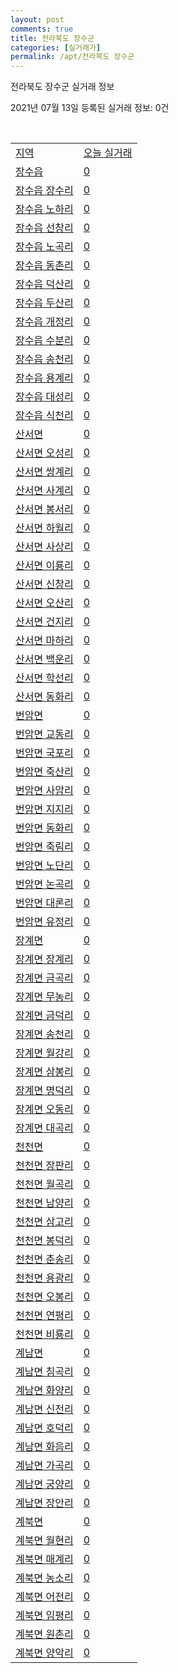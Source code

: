 ```yaml
---
layout: post
comments: true
title: 전라북도 장수군
categories: [실거래가]
permalink: /apt/전라북도 장수군
---
```


전라북도 장수군 실거래 정보

2021년 07월 13일 등록된 실거래 정보: 0건

<script type="text/javascript">
  google.charts.load('current', {'packages':['corechart']});
  google.charts.setOnLoadCallback(drawChart);

  function drawChart() {
    var data = google.visualization.arrayToDataTable([['거래일', '매매', '전월세', '전매'], ['20-07', 2, 0, 0], ['20-08', 3, 1, 0], ['20-09', 2, 0, 0], ['20-10', 2, 0, 0], ['20-11', 5, 2, 0], ['20-12', 2, 7, 0], ['21-01', 2, 4, 0], ['21-03', 1, 1, 0], ['21-04', 1, 0, 0], ['21-05', 4, 0, 0], ['21-06', 0, 1, 0]]);

    var options = {
      title: '최근 1년간 유형별 거래량 추이',
      legend: { position: 'bottom' }
    };

    var chart = new google.visualization.LineChart(document.getElementById('columnchart_material'));
    chart.draw(data, (options));
  }
</script>

<div id="columnchart_material" style="width: 95%; margin-left: -35px"></div>
<br>
<table class="sortable">
  <tr>
    <td><a href="#">지역</a></td>
    <td><a href="#">오늘 실거래</a></td>
  </tr>

  
  <tr class="item">
    <td><a href="전라북도 장수군 장수읍">장수읍</a></td>
    <td><a href="전라북도 장수군 장수읍">0</a></td>
  </tr>
    

  <tr class="item">
    <td><a href="전라북도 장수군 장수읍 장수리">장수읍 장수리</a></td>
    <td><a href="전라북도 장수군 장수읍 장수리">0</a></td>
  </tr>
    

  <tr class="item">
    <td><a href="전라북도 장수군 장수읍 노하리">장수읍 노하리</a></td>
    <td><a href="전라북도 장수군 장수읍 노하리">0</a></td>
  </tr>
    

  <tr class="item">
    <td><a href="전라북도 장수군 장수읍 선창리">장수읍 선창리</a></td>
    <td><a href="전라북도 장수군 장수읍 선창리">0</a></td>
  </tr>
    

  <tr class="item">
    <td><a href="전라북도 장수군 장수읍 노곡리">장수읍 노곡리</a></td>
    <td><a href="전라북도 장수군 장수읍 노곡리">0</a></td>
  </tr>
    

  <tr class="item">
    <td><a href="전라북도 장수군 장수읍 동촌리">장수읍 동촌리</a></td>
    <td><a href="전라북도 장수군 장수읍 동촌리">0</a></td>
  </tr>
    

  <tr class="item">
    <td><a href="전라북도 장수군 장수읍 덕산리">장수읍 덕산리</a></td>
    <td><a href="전라북도 장수군 장수읍 덕산리">0</a></td>
  </tr>
    

  <tr class="item">
    <td><a href="전라북도 장수군 장수읍 두산리">장수읍 두산리</a></td>
    <td><a href="전라북도 장수군 장수읍 두산리">0</a></td>
  </tr>
    

  <tr class="item">
    <td><a href="전라북도 장수군 장수읍 개정리">장수읍 개정리</a></td>
    <td><a href="전라북도 장수군 장수읍 개정리">0</a></td>
  </tr>
    

  <tr class="item">
    <td><a href="전라북도 장수군 장수읍 수분리">장수읍 수분리</a></td>
    <td><a href="전라북도 장수군 장수읍 수분리">0</a></td>
  </tr>
    

  <tr class="item">
    <td><a href="전라북도 장수군 장수읍 송천리">장수읍 송천리</a></td>
    <td><a href="전라북도 장수군 장수읍 송천리">0</a></td>
  </tr>
    

  <tr class="item">
    <td><a href="전라북도 장수군 장수읍 용계리">장수읍 용계리</a></td>
    <td><a href="전라북도 장수군 장수읍 용계리">0</a></td>
  </tr>
    

  <tr class="item">
    <td><a href="전라북도 장수군 장수읍 대성리">장수읍 대성리</a></td>
    <td><a href="전라북도 장수군 장수읍 대성리">0</a></td>
  </tr>
    

  <tr class="item">
    <td><a href="전라북도 장수군 장수읍 식천리">장수읍 식천리</a></td>
    <td><a href="전라북도 장수군 장수읍 식천리">0</a></td>
  </tr>
    

  <tr class="item">
    <td><a href="전라북도 장수군 산서면">산서면</a></td>
    <td><a href="전라북도 장수군 산서면">0</a></td>
  </tr>
    

  <tr class="item">
    <td><a href="전라북도 장수군 산서면 오성리">산서면 오성리</a></td>
    <td><a href="전라북도 장수군 산서면 오성리">0</a></td>
  </tr>
    

  <tr class="item">
    <td><a href="전라북도 장수군 산서면 쌍계리">산서면 쌍계리</a></td>
    <td><a href="전라북도 장수군 산서면 쌍계리">0</a></td>
  </tr>
    

  <tr class="item">
    <td><a href="전라북도 장수군 산서면 사계리">산서면 사계리</a></td>
    <td><a href="전라북도 장수군 산서면 사계리">0</a></td>
  </tr>
    

  <tr class="item">
    <td><a href="전라북도 장수군 산서면 봉서리">산서면 봉서리</a></td>
    <td><a href="전라북도 장수군 산서면 봉서리">0</a></td>
  </tr>
    

  <tr class="item">
    <td><a href="전라북도 장수군 산서면 하월리">산서면 하월리</a></td>
    <td><a href="전라북도 장수군 산서면 하월리">0</a></td>
  </tr>
    

  <tr class="item">
    <td><a href="전라북도 장수군 산서면 사상리">산서면 사상리</a></td>
    <td><a href="전라북도 장수군 산서면 사상리">0</a></td>
  </tr>
    

  <tr class="item">
    <td><a href="전라북도 장수군 산서면 이룡리">산서면 이룡리</a></td>
    <td><a href="전라북도 장수군 산서면 이룡리">0</a></td>
  </tr>
    

  <tr class="item">
    <td><a href="전라북도 장수군 산서면 신창리">산서면 신창리</a></td>
    <td><a href="전라북도 장수군 산서면 신창리">0</a></td>
  </tr>
    

  <tr class="item">
    <td><a href="전라북도 장수군 산서면 오산리">산서면 오산리</a></td>
    <td><a href="전라북도 장수군 산서면 오산리">0</a></td>
  </tr>
    

  <tr class="item">
    <td><a href="전라북도 장수군 산서면 건지리">산서면 건지리</a></td>
    <td><a href="전라북도 장수군 산서면 건지리">0</a></td>
  </tr>
    

  <tr class="item">
    <td><a href="전라북도 장수군 산서면 마하리">산서면 마하리</a></td>
    <td><a href="전라북도 장수군 산서면 마하리">0</a></td>
  </tr>
    

  <tr class="item">
    <td><a href="전라북도 장수군 산서면 백운리">산서면 백운리</a></td>
    <td><a href="전라북도 장수군 산서면 백운리">0</a></td>
  </tr>
    

  <tr class="item">
    <td><a href="전라북도 장수군 산서면 학선리">산서면 학선리</a></td>
    <td><a href="전라북도 장수군 산서면 학선리">0</a></td>
  </tr>
    

  <tr class="item">
    <td><a href="전라북도 장수군 산서면 동화리">산서면 동화리</a></td>
    <td><a href="전라북도 장수군 산서면 동화리">0</a></td>
  </tr>
    

  <tr class="item">
    <td><a href="전라북도 장수군 번암면">번암면</a></td>
    <td><a href="전라북도 장수군 번암면">0</a></td>
  </tr>
    

  <tr class="item">
    <td><a href="전라북도 장수군 번암면 교동리">번암면 교동리</a></td>
    <td><a href="전라북도 장수군 번암면 교동리">0</a></td>
  </tr>
    

  <tr class="item">
    <td><a href="전라북도 장수군 번암면 국포리">번암면 국포리</a></td>
    <td><a href="전라북도 장수군 번암면 국포리">0</a></td>
  </tr>
    

  <tr class="item">
    <td><a href="전라북도 장수군 번암면 죽산리">번암면 죽산리</a></td>
    <td><a href="전라북도 장수군 번암면 죽산리">0</a></td>
  </tr>
    

  <tr class="item">
    <td><a href="전라북도 장수군 번암면 사암리">번암면 사암리</a></td>
    <td><a href="전라북도 장수군 번암면 사암리">0</a></td>
  </tr>
    

  <tr class="item">
    <td><a href="전라북도 장수군 번암면 지지리">번암면 지지리</a></td>
    <td><a href="전라북도 장수군 번암면 지지리">0</a></td>
  </tr>
    

  <tr class="item">
    <td><a href="전라북도 장수군 번암면 동화리">번암면 동화리</a></td>
    <td><a href="전라북도 장수군 번암면 동화리">0</a></td>
  </tr>
    

  <tr class="item">
    <td><a href="전라북도 장수군 번암면 죽림리">번암면 죽림리</a></td>
    <td><a href="전라북도 장수군 번암면 죽림리">0</a></td>
  </tr>
    

  <tr class="item">
    <td><a href="전라북도 장수군 번암면 노단리">번암면 노단리</a></td>
    <td><a href="전라북도 장수군 번암면 노단리">0</a></td>
  </tr>
    

  <tr class="item">
    <td><a href="전라북도 장수군 번암면 논곡리">번암면 논곡리</a></td>
    <td><a href="전라북도 장수군 번암면 논곡리">0</a></td>
  </tr>
    

  <tr class="item">
    <td><a href="전라북도 장수군 번암면 대론리">번암면 대론리</a></td>
    <td><a href="전라북도 장수군 번암면 대론리">0</a></td>
  </tr>
    

  <tr class="item">
    <td><a href="전라북도 장수군 번암면 유정리">번암면 유정리</a></td>
    <td><a href="전라북도 장수군 번암면 유정리">0</a></td>
  </tr>
    

  <tr class="item">
    <td><a href="전라북도 장수군 장계면">장계면</a></td>
    <td><a href="전라북도 장수군 장계면">0</a></td>
  </tr>
    

  <tr class="item">
    <td><a href="전라북도 장수군 장계면 장계리">장계면 장계리</a></td>
    <td><a href="전라북도 장수군 장계면 장계리">0</a></td>
  </tr>
    

  <tr class="item">
    <td><a href="전라북도 장수군 장계면 금곡리">장계면 금곡리</a></td>
    <td><a href="전라북도 장수군 장계면 금곡리">0</a></td>
  </tr>
    

  <tr class="item">
    <td><a href="전라북도 장수군 장계면 무농리">장계면 무농리</a></td>
    <td><a href="전라북도 장수군 장계면 무농리">0</a></td>
  </tr>
    

  <tr class="item">
    <td><a href="전라북도 장수군 장계면 금덕리">장계면 금덕리</a></td>
    <td><a href="전라북도 장수군 장계면 금덕리">0</a></td>
  </tr>
    

  <tr class="item">
    <td><a href="전라북도 장수군 장계면 송천리">장계면 송천리</a></td>
    <td><a href="전라북도 장수군 장계면 송천리">0</a></td>
  </tr>
    

  <tr class="item">
    <td><a href="전라북도 장수군 장계면 월강리">장계면 월강리</a></td>
    <td><a href="전라북도 장수군 장계면 월강리">0</a></td>
  </tr>
    

  <tr class="item">
    <td><a href="전라북도 장수군 장계면 삼봉리">장계면 삼봉리</a></td>
    <td><a href="전라북도 장수군 장계면 삼봉리">0</a></td>
  </tr>
    

  <tr class="item">
    <td><a href="전라북도 장수군 장계면 명덕리">장계면 명덕리</a></td>
    <td><a href="전라북도 장수군 장계면 명덕리">0</a></td>
  </tr>
    

  <tr class="item">
    <td><a href="전라북도 장수군 장계면 오동리">장계면 오동리</a></td>
    <td><a href="전라북도 장수군 장계면 오동리">0</a></td>
  </tr>
    

  <tr class="item">
    <td><a href="전라북도 장수군 장계면 대곡리">장계면 대곡리</a></td>
    <td><a href="전라북도 장수군 장계면 대곡리">0</a></td>
  </tr>
    

  <tr class="item">
    <td><a href="전라북도 장수군 천천면">천천면</a></td>
    <td><a href="전라북도 장수군 천천면">0</a></td>
  </tr>
    

  <tr class="item">
    <td><a href="전라북도 장수군 천천면 장판리">천천면 장판리</a></td>
    <td><a href="전라북도 장수군 천천면 장판리">0</a></td>
  </tr>
    

  <tr class="item">
    <td><a href="전라북도 장수군 천천면 월곡리">천천면 월곡리</a></td>
    <td><a href="전라북도 장수군 천천면 월곡리">0</a></td>
  </tr>
    

  <tr class="item">
    <td><a href="전라북도 장수군 천천면 남양리">천천면 남양리</a></td>
    <td><a href="전라북도 장수군 천천면 남양리">0</a></td>
  </tr>
    

  <tr class="item">
    <td><a href="전라북도 장수군 천천면 삼고리">천천면 삼고리</a></td>
    <td><a href="전라북도 장수군 천천면 삼고리">0</a></td>
  </tr>
    

  <tr class="item">
    <td><a href="전라북도 장수군 천천면 봉덕리">천천면 봉덕리</a></td>
    <td><a href="전라북도 장수군 천천면 봉덕리">0</a></td>
  </tr>
    

  <tr class="item">
    <td><a href="전라북도 장수군 천천면 춘송리">천천면 춘송리</a></td>
    <td><a href="전라북도 장수군 천천면 춘송리">0</a></td>
  </tr>
    

  <tr class="item">
    <td><a href="전라북도 장수군 천천면 용광리">천천면 용광리</a></td>
    <td><a href="전라북도 장수군 천천면 용광리">0</a></td>
  </tr>
    

  <tr class="item">
    <td><a href="전라북도 장수군 천천면 오봉리">천천면 오봉리</a></td>
    <td><a href="전라북도 장수군 천천면 오봉리">0</a></td>
  </tr>
    

  <tr class="item">
    <td><a href="전라북도 장수군 천천면 연평리">천천면 연평리</a></td>
    <td><a href="전라북도 장수군 천천면 연평리">0</a></td>
  </tr>
    

  <tr class="item">
    <td><a href="전라북도 장수군 천천면 비룡리">천천면 비룡리</a></td>
    <td><a href="전라북도 장수군 천천면 비룡리">0</a></td>
  </tr>
    

  <tr class="item">
    <td><a href="전라북도 장수군 계남면">계남면</a></td>
    <td><a href="전라북도 장수군 계남면">0</a></td>
  </tr>
    

  <tr class="item">
    <td><a href="전라북도 장수군 계남면 침곡리">계남면 침곡리</a></td>
    <td><a href="전라북도 장수군 계남면 침곡리">0</a></td>
  </tr>
    

  <tr class="item">
    <td><a href="전라북도 장수군 계남면 화양리">계남면 화양리</a></td>
    <td><a href="전라북도 장수군 계남면 화양리">0</a></td>
  </tr>
    

  <tr class="item">
    <td><a href="전라북도 장수군 계남면 신전리">계남면 신전리</a></td>
    <td><a href="전라북도 장수군 계남면 신전리">0</a></td>
  </tr>
    

  <tr class="item">
    <td><a href="전라북도 장수군 계남면 호덕리">계남면 호덕리</a></td>
    <td><a href="전라북도 장수군 계남면 호덕리">0</a></td>
  </tr>
    

  <tr class="item">
    <td><a href="전라북도 장수군 계남면 화음리">계남면 화음리</a></td>
    <td><a href="전라북도 장수군 계남면 화음리">0</a></td>
  </tr>
    

  <tr class="item">
    <td><a href="전라북도 장수군 계남면 가곡리">계남면 가곡리</a></td>
    <td><a href="전라북도 장수군 계남면 가곡리">0</a></td>
  </tr>
    

  <tr class="item">
    <td><a href="전라북도 장수군 계남면 궁양리">계남면 궁양리</a></td>
    <td><a href="전라북도 장수군 계남면 궁양리">0</a></td>
  </tr>
    

  <tr class="item">
    <td><a href="전라북도 장수군 계남면 장안리">계남면 장안리</a></td>
    <td><a href="전라북도 장수군 계남면 장안리">0</a></td>
  </tr>
    

  <tr class="item">
    <td><a href="전라북도 장수군 계북면">계북면</a></td>
    <td><a href="전라북도 장수군 계북면">0</a></td>
  </tr>
    

  <tr class="item">
    <td><a href="전라북도 장수군 계북면 월현리">계북면 월현리</a></td>
    <td><a href="전라북도 장수군 계북면 월현리">0</a></td>
  </tr>
    

  <tr class="item">
    <td><a href="전라북도 장수군 계북면 매계리">계북면 매계리</a></td>
    <td><a href="전라북도 장수군 계북면 매계리">0</a></td>
  </tr>
    

  <tr class="item">
    <td><a href="전라북도 장수군 계북면 농소리">계북면 농소리</a></td>
    <td><a href="전라북도 장수군 계북면 농소리">0</a></td>
  </tr>
    

  <tr class="item">
    <td><a href="전라북도 장수군 계북면 어전리">계북면 어전리</a></td>
    <td><a href="전라북도 장수군 계북면 어전리">0</a></td>
  </tr>
    

  <tr class="item">
    <td><a href="전라북도 장수군 계북면 임평리">계북면 임평리</a></td>
    <td><a href="전라북도 장수군 계북면 임평리">0</a></td>
  </tr>
    

  <tr class="item">
    <td><a href="전라북도 장수군 계북면 원촌리">계북면 원촌리</a></td>
    <td><a href="전라북도 장수군 계북면 원촌리">0</a></td>
  </tr>
    

  <tr class="item">
    <td><a href="전라북도 장수군 계북면 양악리">계북면 양악리</a></td>
    <td><a href="전라북도 장수군 계북면 양악리">0</a></td>
  </tr>
    


</table>


    